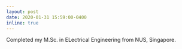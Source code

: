 ```yaml
---
layout: post
date: 2020-01-31 15:59:00-0400
inline: true
---
```


Completed my M.Sc. in ELectrical Engineering from NUS, Singapore.
